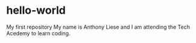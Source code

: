 # hello-world
My first repository
My name is Anthony Liese and I am attending the Tech Acedemy to learn coding.
